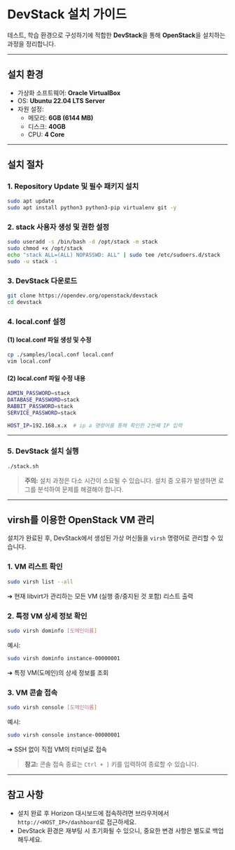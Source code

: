 # DevStack 설치 가이드 

테스트, 학습 환경으로 구성하기에 적합한 **DevStack**을 통해 **OpenStack**을 설치하는 과정을 정리합니다.

---

## 설치 환경

- 가상화 소프트웨어: **Oracle VirtualBox**
- OS: **Ubuntu 22.04 LTS Server**
- 자원 설정:
  - 메모리: **6GB (6144 MB)**
  - 디스크: **40GB**
  - CPU: **4 Core**

---

## 설치 절차

### 1. Repository Update 및 필수 패키지 설치

```bash
sudo apt update
sudo apt install python3 python3-pip virtualenv git -y
```

### 2. stack 사용자 생성 및 권한 설정

```bash
sudo useradd -s /bin/bash -d /opt/stack -m stack
sudo chmod +x /opt/stack
echo "stack ALL=(ALL) NOPASSWD: ALL" | sudo tee /etc/sudoers.d/stack
sudo -u stack -i
```

### 3. DevStack 다운로드

```bash
git clone https://opendev.org/openstack/devstack
cd devstack
```

### 4. local.conf 설정

#### (1) local.conf 파일 생성 및 수정

```bash
cp ./samples/local.conf local.conf
vim local.conf
```

#### (2) local.conf 파일 수정 내용

```bash
ADMIN_PASSWORD=stack
DATABASE_PASSWORD=stack
RABBIT_PASSWORD=stack
SERVICE_PASSWORD=stack

HOST_IP=192.168.x.x  # ip a 명령어를 통해 확인한 2번째 IP 입력
```

---

### 5. DevStack 설치 실행

```bash
./stack.sh
```

> **주의:** 설치 과정은 다소 시간이 소요될 수 있습니다. 설치 중 오류가 발생하면 로그를 분석하여 문제를 해결해야 합니다.

---

## virsh를 이용한 OpenStack VM 관리

설치가 완료된 후, DevStack에서 생성된 가상 머신들을 `virsh` 명령어로 관리할 수 있습니다.

### 1. VM 리스트 확인

```bash
sudo virsh list --all
```
➔ 현재 libvirt가 관리하는 모든 VM (실행 중/중지된 것 포함) 리스트 출력

### 2. 특정 VM 상세 정보 확인

```bash
sudo virsh dominfo [도메인이름]
```
예시:
```bash
sudo virsh dominfo instance-00000001
```
➔ 특정 VM(도메인)의 상세 정보를 조회

### 3. VM 콘솔 접속

```bash
sudo virsh console [도메인이름]
```
예시:
```bash
sudo virsh console instance-00000001
```
➔ SSH 없이 직접 VM의 터미널로 접속

> **참고:** 콘솔 접속 종료는 `Ctrl + ]` 키를 입력하여 종료할 수 있습니다.

---


## 참고 사항

- 설치 완료 후 Horizon 대시보드에 접속하려면 브라우저에서 `http://<HOST_IP>/dashboard`로 접근하세요.
- DevStack 환경은 재부팅 시 초기화될 수 있으니, 중요한 변경 사항은 별도로 백업해두세요.
